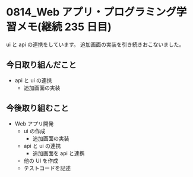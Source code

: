 # 0814_Web アプリ・プログラミング学習メモ(継続 235 日目)

ui と api の連携をしています。
追加画面の実装を引き続きおこないました。

## 今日取り組んだこと

- api と ui の連携
  - 追加画面の実装

## 今後取り組むこと

- Web アプリ開発
  - ui の作成
    - 追加画面の実装
  - api と ui の連携
    - 追加画面を api と連携
  - 他の UI を作成
  - テストコードを記述
